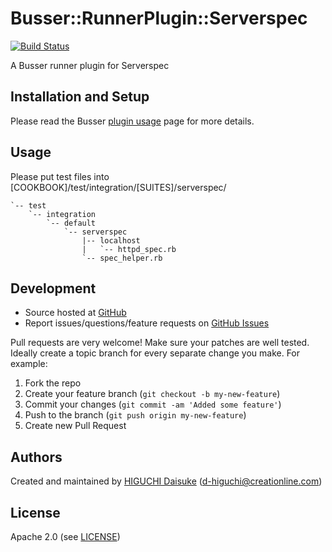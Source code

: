 # <a name="title"></a> Busser::RunnerPlugin::Serverspec

[![Build Status](https://secure.travis-ci.org/cl-lab-k/busser-serverspec.png?branch=master)](https://travis-ci.org/cl-lab-k/busser-serverspec)

A Busser runner plugin for Serverspec

## <a name="installation"></a> Installation and Setup

Please read the Busser [plugin usage][plugin_usage] page for more details.

## <a name="usage"></a> Usage

Please put test files into [COOKBOOK]/test/integration/[SUITES]/serverspec/

```cookbook
`-- test
    `-- integration
        `-- default
            `-- serverspec
                |-- localhost
                |   `-- httpd_spec.rb
                `-- spec_helper.rb
```

## <a name="development"></a> Development

* Source hosted at [GitHub][repo]
* Report issues/questions/feature requests on [GitHub Issues][issues]

Pull requests are very welcome! Make sure your patches are well tested.
Ideally create a topic branch for every separate change you make. For
example:

1. Fork the repo
2. Create your feature branch (`git checkout -b my-new-feature`)
3. Commit your changes (`git commit -am 'Added some feature'`)
4. Push to the branch (`git push origin my-new-feature`)
5. Create new Pull Request

## <a name="authors"></a> Authors

Created and maintained by [HIGUCHI Daisuke][author] (<d-higuchi@creationline.com>)

## <a name="license"></a> License

Apache 2.0 (see [LICENSE][license])


[author]:           https://github.com/cl-lab-k
[issues]:           https://github.com/cl-lab-k/busser-serverspec/issues
[license]:          https://github.com/cl-lab-k/busser-serverspec/blob/master/LICENSE
[repo]:             https://github.com/cl-lab-k/busser-serverspec
[plugin_usage]:     http://docs.kitchen-ci.org/busser/plugin-usage
